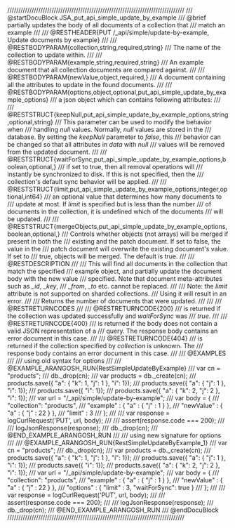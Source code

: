 ////////////////////////////////////////////////////////////////////////////////
/// @startDocuBlock JSA_put_api_simple_update_by_example
/// @brief partially updates the body of all documents of a collection that
/// match an example
///
/// @RESTHEADER{PUT /_api/simple/update-by-example, Update documents by example}
///
/// @RESTBODYPARAM{collection,string,required,string}
/// The name of the collection to update within.
///
/// @RESTBODYPARAM{example,string,required,string}
/// An example document that all collection documents are compared against.
///
/// @RESTBODYPARAM{newValue,object,required,}
/// A document containing all the attributes to update in the found documents.
///
/// @RESTBODYPARAM{options,object,optional,put_api_simple_update_by_example_options}
/// a json object which can contains following attributes:
///
/// @RESTSTRUCT{keepNull,put_api_simple_update_by_example_options,string,optional,string}
/// This parameter can be used to modify the behavior when
/// handling *null* values. Normally, *null* values are stored in the
/// database. By setting the *keepNull* parameter to *false*, this
/// behavior can be changed so that all attributes in *data* with *null*
/// values will be removed from the updated document.
///
/// @RESTSTRUCT{waitForSync,put_api_simple_update_by_example_options,boolean,optional,}
/// if set to true, then all removal operations will
/// instantly be synchronized to disk. If this is not specified, then the
/// collection's default sync behavior will be applied.
///
/// @RESTSTRUCT{limit,put_api_simple_update_by_example_options,integer,optional,int64}
/// an optional value that determines how many documents to
/// update at most. If *limit* is specified but is less than the number
/// of documents in the collection, it is undefined which of the documents
/// will be updated.
///
/// @RESTSTRUCT{mergeObjects,put_api_simple_update_by_example_options,boolean,optional,}
/// Controls whether objects (not arrays) will be merged if present in both the
/// existing and the patch document. If set to false, the value in the
/// patch document will overwrite the existing document's value. If set to
/// true, objects will be merged. The default is true.
///
/// @RESTDESCRIPTION
///
/// This will find all documents in the collection that match the specified
/// example object, and partially update the document body with the new value
/// specified. Note that document meta-attributes such as *_id*, *_key*,
/// *_from*, *_to* etc. cannot be replaced.
///
/// Note: the *limit* attribute is not supported on sharded collections.
/// Using it will result in an error.
///
/// Returns the number of documents that were updated.
///
///
/// @RESTRETURNCODES
///
/// @RESTRETURNCODE{200}
/// is returned if the collection was updated successfully and *waitForSync* was
/// *true*.
///
/// @RESTRETURNCODE{400}
/// is returned if the body does not contain a valid JSON representation of a
/// query. The response body contains an error document in this case.
///
/// @RESTRETURNCODE{404}
/// is returned if the collection specified by *collection* is unknown.  The
/// response body contains an error document in this case.
///
/// @EXAMPLES
///
/// using old syntax for options
///
/// @EXAMPLE_ARANGOSH_RUN{RestSimpleUpdateByExample}
///     var cn = "products";
///     db._drop(cn);
///     var products = db._create(cn);
///     products.save({ "a": { "k": 1, "j": 1 }, "i": 1});
///     products.save({ "a": { "j": 1 }, "i": 1});
///     products.save({ "i": 1});
///     products.save({ "a": { "k": 2, "j": 2 }, "i": 1});
///     var url = "/_api/simple/update-by-example";
///     var body = {
///       "collection": "products",
///       "example" : { "a" : { "j" : 1 } },
///       "newValue" : { "a" : { "j" : 22 } },
///       "limit" : 3
///     };
///
///     var response = logCurlRequest('PUT', url, body);
///
///     assert(response.code === 200);
///
///     logJsonResponse(response);
///     db._drop(cn);
/// @END_EXAMPLE_ARANGOSH_RUN
///
/// using new signature for options
///
/// @EXAMPLE_ARANGOSH_RUN{RestSimpleUpdateByExample_1}
///     var cn = "products";
///     db._drop(cn);
///     var products = db._create(cn);
///     products.save({ "a": { "k": 1, "j": 1 }, "i": 1});
///     products.save({ "a": { "j": 1 }, "i": 1});
///     products.save({ "i": 1});
///     products.save({ "a": { "k": 2, "j": 2 }, "i": 1});
///     var url = "/_api/simple/update-by-example";
///     var body = {
///       "collection": "products",
///       "example" : { "a" : { "j" : 1 } },
///       "newValue" : { "a" : { "j" : 22 } },
///       "options" :  { "limit" : 3, "waitForSync": true }
///     };
///
///     var response = logCurlRequest('PUT', url, body);
///
///     assert(response.code === 200);
///
///     logJsonResponse(response);
///     db._drop(cn);
/// @END_EXAMPLE_ARANGOSH_RUN
/// @endDocuBlock
////////////////////////////////////////////////////////////////////////////////